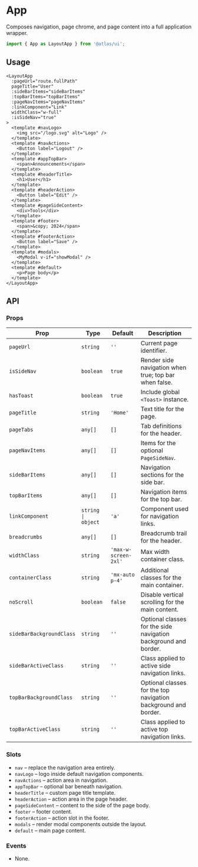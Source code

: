 # App

Composes navigation, page chrome, and page content into a full application wrapper.

```ts
import { App as LayoutApp } from '@atlas/ui';
```

## Usage

```vue
<LayoutApp
  :pageUrl="route.fullPath"
  pageTitle="User"
  :sideBarItems="sideBarItems"
  :topBarItems="topBarItems"
  :pageNavItems="pageNavItems"
  :linkComponent="Link"
  widthClass="w-full"
  :isSideNav="true"
>
  <template #navLogo>
    <img src="/logo.svg" alt="Logo" />
  </template>
  <template #navActions>
    <Button label="Logout" />
  </template>
  <template #appTopBar>
    <span>Announcements</span>
  </template>
  <template #headerTitle>
    <h1>User</h1>
  </template>
  <template #headerAction>
    <Button label="Edit" />
  </template>
  <template #pageSideContent>
    <div>Tools</div>
  </template>
  <template #footer>
    <span>&copy; 2024</span>
  </template>
  <template #footerAction>
    <Button label="Save" />
  </template>
  <template #modals>
    <MyModal v-if="showModal" />
  </template>
  <template #default>
    <p>Page body</p>
  </template>
</LayoutApp>
```

## API

### Props
| Prop | Type | Default | Description |
| ---- | ---- | ------- | ----------- |
| `pageUrl` | `string` | `''` | Current page identifier. |
| `isSideNav` | `boolean` | `true` | Render side navigation when true; top bar when false. |
| `hasToast` | `boolean` | `true` | Include global `<Toast>` instance. |
| `pageTitle` | `string` | `'Home'` | Text title for the page. |
| `pageTabs` | `any[]` | `[]` | Tab definitions for the header. |
| `pageNavItems` | `any[]` | `[]` | Items for the optional `PageSideNav`. |
| `sideBarItems` | `any[]` | `[]` | Navigation sections for the side bar. |
| `topBarItems` | `any[]` | `[]` | Navigation items for the top bar. |
| `linkComponent` | `string \| object` | `'a'` | Component used for navigation links. |
| `breadcrumbs` | `any[]` | `[]` | Breadcrumb trail for the header. |
| `widthClass` | `string` | `'max-w-screen-2xl'` | Max width container class. |
| `containerClass` | `string` | `'mx-auto p-4'` | Additional classes for the main container. |
| `noScroll` | `boolean` | `false` | Disable vertical scrolling for the main content. |
| `sideBarBackgroundClass` | `string` | `''` | Optional classes for the side navigation background and border. |
| `sideBarActiveClass` | `string` | `''` | Class applied to active side navigation links. |
| `topBarBackgroundClass` | `string` | `''` | Optional classes for the top navigation background and border. |
| `topBarActiveClass` | `string` | `''` | Class applied to active top navigation links. |

### Slots
- `nav` – replace the navigation area entirely.
- `navLogo` – logo inside default navigation components.
- `navActions` – action area in navigation.
- `appTopBar` – optional bar beneath navigation.
- `headerTitle` – custom page title template.
- `headerAction` – action area in the page header.
- `pageSideContent` – content to the side of the page body.
- `footer` – footer content.
- `footerAction` – action slot in the footer.
- `modals` – render modal components outside the layout.
- `default` – main page content.

### Events
- None.
